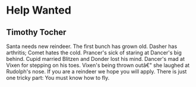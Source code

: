 # Help Wanted
## Timothy Tocher
Santa needs new reindeer.
The first bunch has grown old.
Dasher has arthritis;
Comet hates the cold.
Prancer's sick of staring
at Dancer's big behind.
Cupid married Blitzen
and Donder lost his mind.
Dancer's mad at Vixen
for stepping on his toes.
Vixen's being thrown outâ€"
she laughed at Rudolph's nose.
If you are a reindeer
we hope you will apply.
There is just one tricky part:
You must know how to fly.